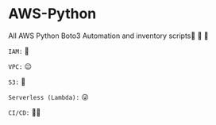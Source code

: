# AWS-Python
All AWS Python Boto3 Automation and inventory scripts:purple_heart: :love_you_gesture: :muscle:

`IAM:` :cowboy_hat_face:

`VPC:` :wink:

`S3:` :smiling_face_with_three_hearts:

`Serverless (Lambda):` :stuck_out_tongue_winking_eye:

`CI/CD:` :face_in_clouds:

